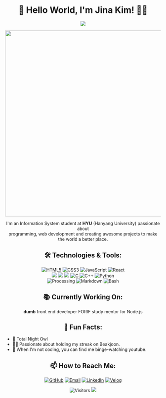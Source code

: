 <h1 align="center">👋 Hello World, I'm Jina Kim! 👩‍💻</h1>
<p align="center">
<!--   <img align='center' src="https://github-readme-stats.vercel.app/api?username=ajinjink&show_icons=true&theme=highcontrast" height="165"> -->
  <img align='center' src="http://mazassumnida.wtf/api/v2/generate_badge?boj=hansoyo">
</p>
<p align="center">
  <img src="https://github-readme-streak-stats.herokuapp.com?user=ajinjink&theme=vue&hide_border=true&locale=en&date_format=M%20j%5B%2C%20Y%5D" width = "600">
</p>
<p align="center">
  I'm an Information System student at <strong>HYU</strong> (Hanyang University) passionate about <br>programming, web development and creating awesome projects to make the world a better place.
</p>

<h2 align="center">🛠️ Technologies & Tools:</h2>
<p align="center">
  <img src="https://img.shields.io/badge/HTML5-E34F26?style=for-the-badge&logo=html5&logoColor=white" alt="HTML5" />
  <img src="https://img.shields.io/badge/CSS3-1572B6?style=for-the-badge&logo=css3&logoColor=white" alt="CSS3" />
  <img src="https://img.shields.io/badge/JavaScript-F7DF1E?style=for-the-badge&logo=javascript&logoColor=black" alt="JavaScript" />
  <img src="https://img.shields.io/badge/React-61DAFB?style=for-the-badge&logo=react&logoColor=white" alt="React" /><br>
  <img src="https://img.shields.io/badge/Node.js-339933?style=for-the-badge&logo=Node.js&logoColor=white"/>
  <img src="https://img.shields.io/badge/MySQL-4479A1?style=for-the-badge&logo=MySQL&logoColor=white"/>
  <img src="https://img.shields.io/badge/MongoDB-47A248?style=for-the-badge&logo=MongoDB&logoColor=white"/>
  <img src="https://img.shields.io/badge/C-A8B9CC?style=for-the-badge&logo=c&logoColor=black" alt="C" />
  <img src="https://img.shields.io/badge/C%2B%2B-00599C?style=for-the-badge&logo=cplusplus&logoColor=white" alt="C++" />
  <img src="https://img.shields.io/badge/Python-3776AB?style=for-the-badge&logo=python&logoColor=white" alt="Python" /><br>
  <img src="https://img.shields.io/badge/Processing-0096D6?style=for-the-badge&logo=processingfoundation&logoColor=white" alt="Processing" />
  <img src="https://img.shields.io/badge/Markdown-000000?style=for-the-badge&logo=markdown&logoColor=white" alt="Markdown" />
  <img src="https://img.shields.io/badge/Bash-4EAA25?style=for-the-badge&logo=gnu-bash&logoColor=white" alt="Bash" />
</p>

<h2 align="center">📚 Currently Working On:</h2>
<p align="center">
  <strong>dumb</strong> front end developer
  FORIF study mentor for Node.js
</p>

<h2 align="center">🌟 Fun Facts:</h2>
<ul>
  <li>🦉 Total Night Owl </li>
  <li>👩‍💻 Passionate about holding my streak on Beakjoon. </li>
  <li>📱 When I'm not coding, you can find me binge-watching youtube. </li>
</ul>

<h2 align="center">📫 How to Reach Me:</h2>
<p align="center">
  <a href="https://github.com/ajinjink" target="_blank"><img alt="GitHub" src="https://img.shields.io/badge/GitHub-100000?style=for-the-badge&logo=github&logoColor=white" /></a>
  <a href="mailto:drjina02@gmail.com" target="_blank"><img alt="Email" src="https://img.shields.io/badge/Email-D14836?style=for-the-badge&logo=gmail&logoColor=white" /></a>
  <a href="https://www.linkedin.com/in/%EC%A7%84%EC%95%84-%EA%B9%80-598a37259/" target="_blank"><img alt="LinkedIn" src="https://img.shields.io/badge/LinkedIn-0077B5?style=for-the-badge&logo=linkedin&logoColor=white" /></a>
  <a href="https://velog.io/@ajinjin" target="_blank"><img alt="Velog" src="https://img.shields.io/badge/Velog-20C997?style=for-the-badge&logo=velog&logoColor=white" /></a>
</p>
<p align="center">
  <img src="https://komarev.com/ghpvc/?username=ajinjink&color=blue&style=flat-square" alt="Visitors">
  <img src="https://hits.seeyoufarm.com/api/count/incr/badge.svg?url=https%3A%2F%2Fgithub.com%2Fopusdeisong&count_bg=%2379C83D&title_bg=%23555555&icon=&icon_color=%23E7E7E7&title=hits&edge_flat=false">
</p>
